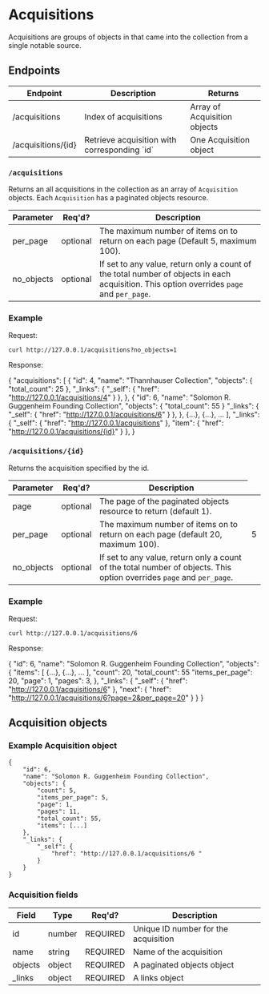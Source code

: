 Acquisitions
====================

Acquisitions are groups of objects in that came into the collection from a 
single notable source.

## Endpoints

<table>
    <thead>
        <th>Endpoint</th>
        <th>Description</th>
        <th>Returns</th>
    </thead>
    <tbody>
        <tr>
            <td>/acquisitions</td>
            <td>Index of acquisitions</td>
            <td>Array of Acquisition objects</td>
        </tr>
        <tr>
            <td>/acquisitions/{id}</td>
            <td>Retrieve acquisition with corresponding `id`</td>
            <td>One Acquisition object</td>
        </tr>
    </tbody>
</table>

### `/acquisitions`

Returns an all acquisitions in the collection as an array of `Acquisition` objects. Each `Acquisition` has a paginated objects resource.

<table>
    <thead>
        <tr>
            <th>Parameter</th>
            <th>Req'd?</th>
            <th>Description</th>
        </tr>
    </thead>
    <tbody>
        <tr>
            <td>per_page</td>
            <td>optional</td>
            <td>The maximum number of items on to return on each page (Default 
                5, maximum 100).</td>
        </tr>
        <tr>
            <td>no_objects</td>
            <td>optional</td>
            <td>If set to any value, return only a count of the total number
                of objects in each acquisition. This option overrides 
                <code>page</code> and <code>per_page</code>.</td>
        </tr>
    </tbody>
</table>

### Example

Request:

    curl http://127.0.0.1/acquisitions?no_objects=1

Response:

{
    "acquisitions": [
        {
            "id": 4, 
            "name": "Thannhauser Collection", 
            "objects": {
                "total_count": 25
            },
            "_links": {
                "_self": {
                    "href": "http://127.0.0.1/acquisitions/4"
                }
            }, 
        }, 
        {
            "id": 6, 
            "name": "Solomon R. Guggenheim Founding Collection", 
            "objects": {
                "total_count": 55
            }
            "_links": {
                "_self": {
                    "href": "http://127.0.0.1/acquisitions/6"
                }
            }, 
        }, 
        {...}, 
        {...}, 
        ...
    ],
    "_links": {
        "_self": {
            "href": "http://127.0.0.1/acquisitions"
        }, 
        "item": {
            "href": "http://127.0.0.1/acquisitions/{id}"
        }
    }, 
}

### `/acquisitions/{id}`

Returns the acquisition specified by the id.

<table>
    <thead>
        <tr>
            <th>Parameter</th>
            <th>Req'd?</th>
            <th>Description</th>
        </tr>
    </thead>
    <tbody>
        <tr>
            <td>page</td>
            <td>optional</td>
            <td>The page of the paginated objects resource to return 
                (default 1).</td>
        </tr>
        <tr>
            <td>per_page</td>
            <td>optional</td>
            <td>The maximum number of items on to return on each page (default 
                20, maximum 100).</td>
            <td>5</td>
        </tr>
        <tr>
            <td>no_objects</td>
            <td>optional</td>
            <td>If set to any value, return only a count of the total number
                of objects. This option overrides 
                <code>page</code> and <code>per_page</code>.</td>
        </tr>
    </tbody>
</table>

### Example

Request:

    curl http://127.0.0.1/acquisitions/6

Response:

{
    "id": 6, 
    "name": "Solomon R. Guggenheim Founding Collection", 
    "objects": {
        "items": [
            {...}, 
            {...}, 
            ...
        ], 
        "count": 20, 
        "total_count": 55
        "items_per_page": 20, 
        "page": 1, 
        "pages": 3, 
    },
    "_links": {
        "_self": {
            "href": "http://127.0.0.1/acquisitions/6"
        }, 
        "next": {
            "href": "http://127.0.0.1/acquisitions/6?page=2&per_page=20"
        }
    }
}


## Acquisition objects

### Example Acquisition object
    {
        "id": 6, 
        "name": "Solomon R. Guggenheim Founding Collection", 
        "objects": {
            "count": 5, 
            "items_per_page": 5, 
            "page": 1, 
            "pages": 11, 
            "total_count": 55,
            "items": [...]
        },
        "_links": {
            "_self": {
                "href": "http://127.0.0.1/acquisitions/6 "
            }
        }
    }

### Acquisition fields

<table>
    <thead>
        <tr>
            <th>Field</th>
            <th>Type</th>
            <th>Req'd?</th>
            <th>Description</th>
        </tr>
    </thead>
    <tbody>
        <tr>
            <td>id</td>
            <td>number</td>
            <td>REQUIRED</td>
            <td>Unique ID number for the acquisition</td>
        </tr>
        <tr>
            <td>name</td>
            <td>string</td>
            <td>REQUIRED</td>
            <td>Name of the acquisition</td>
        </tr>
        <tr>
            <td>objects</td>
            <td>object</td>
            <td>REQUIRED</td>
            <td>A paginated objects object</td>
        </tr>
        <tr>
            <td>_links</td>
            <td>object</td>
            <td>REQUIRED</td>
            <td>A links object</td>
        </tr>
    </tbody>
</table>

